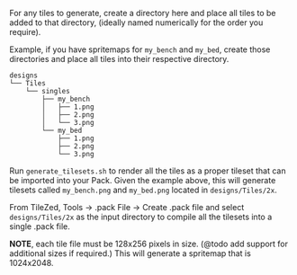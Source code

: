 For any tiles to generate, create a directory here and place all tiles to be added
to that directory, (ideally named numerically for the order you require).

Example, if you have spritemaps for `my_bench` and `my_bed`,
create those directories and place all tiles into their respective directory.

```
designs
└── Tiles
    └── singles
	    ├── my_bench
	    │   ├── 1.png
	    │   ├── 2.png
	    │   └── 3.png
	    └── my_bed
		    ├── 1.png
		    ├── 2.png
		    └── 3.png
```

Run `generate_tilesets.sh` to render all the tiles as a proper tileset that can be imported into your Pack.
Given the example above, this will generate tilesets called `my_bench.png` and `my_bed.png`
located in `designs/Tiles/2x`.

From TileZed, Tools -> .pack File -> Create .pack file
and select `designs/Tiles/2x` as the input directory to compile all the tilesets into a single .pack file.

**NOTE**, each tile file must be 128x256 pixels in size.  (@todo add support for additional sizes if required.)
This will generate a spritemap that is 1024x2048.